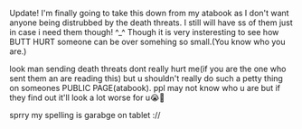 Update! I'm finally going to take this down from my atabook as I don't want anyone being distrubbed by the death threats. I still will have ss of them just in case i need them though! ^_^
Though it is very insteresting to see how BUTT HURT someone can be over somehing so small.(You know who you are.)

look man sending death threats dont really hurt me(if you are the one who sent them an are reading this) but u shouldn't really do such a petty thing on someones PUBLIC PAGE(atabook). ppl may not know who u are but if they find out it'll look a lot worse for u😭🙏

sprry my spelling is garabge on tablet ://
